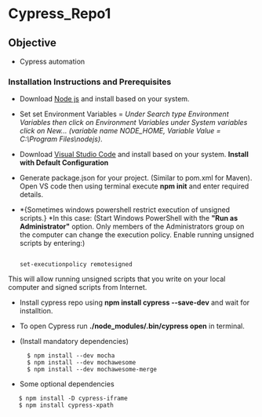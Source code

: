 # Cypress_Repo1

## Objective
- Cypress automation 

### Installation Instructions and Prerequisites
- Download [Node js](https://nodejs.org/en/download/) and install based on your system.
- Set set Environment Variables = *Under Search type Environment Variables then click on Environment Variables under System variables click on New... (variable name *NODE_HOME*, Variable Value = *C:\Program Files\nodejs*)*.
- Download [Visual Studio Code](https://code.visualstudio.com/Download) and install based on your system. **Install with Default Configuration**
- Generate package.json for your project. (Similar to pom.xml for Maven). Open VS code then using terminal execute **npm init** and enter required details.

- *{Sometimes windows powershell restrict execution of unsigned scripts.}
 *In this case: 
 (Start Windows PowerShell with the **"Run as Administrator"** option. Only members of the Administrators group on the computer can change the execution policy. Enable running unsigned scripts by entering:)

	```
	
	set-executionpolicy remotesigned
	
	```
This will allow running unsigned scripts that you write on your local computer and signed scripts from Internet.

- Install cypress repo using **npm install cypress --save-dev** and wait for installtion.
- To open Cypress run **./node_modules/.bin/cypress open** in terminal.
- (Install mandatory dependencies)  

  ```
	$ npm install --dev mocha
	$ npm install --dev mochawesome
	$ npm install --dev mochawesome-merge

	```
- Some optional dependencies

 ```
	$ npm install -D cypress-iframe
	$ npm install cypress-xpath
 ```
	

 
